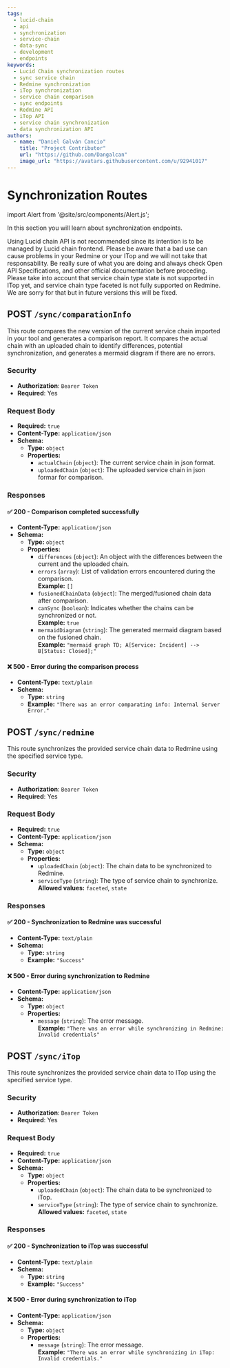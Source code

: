 ```yaml
---
tags:
  - lucid-chain
  - api
  - synchronization
  - service-chain
  - data-sync
  - development
  - endpoints
keywords:
  - Lucid Chain synchronization routes
  - sync service chain
  - Redmine synchronization
  - iTop synchronization
  - service chain comparison
  - sync endpoints
  - Redmine API
  - iTop API
  - service chain synchronization
  - data synchronization API
authors: 
  - name: "Daniel Galván Cancio"
    title: "Project Contributor"
    url: "https://github.com/Dangalcan"
    image_url: "https://avatars.githubusercontent.com/u/92941017"
---
```


# Synchronization Routes

import Alert from '@site/src/components/Alert.js';

In this section you will learn about synchronization endpoints.

<Alert>
Using Lucid chain API is not recommended since its intention is to be managed by Lucid chain frontend. Please be aware that a bad use can cause problems in your Redmine or your ITop and we will not take that responsability. Be really sure of what you are doing and always check Open API Specifications, and other official documentation before proceding.  
</Alert>

<Alert>
Please take into account that service chain type state is not supported in ITop yet, and service chain type faceted is not fully supported on Redmine. We are sorry for that but in future versions this will be fixed.
</Alert>

## POST `/sync/comparationInfo`

This route compares the new version of the current service chain imported in your tool and generates a comparison report. It compares the actual chain with an uploaded chain to identify differences, potential synchronization, and generates a mermaid diagram if there are no errors.

### Security

- **Authorization**: `Bearer Token`
- **Required**: Yes

### Request Body

- **Required:** `true`
- **Content-Type:** `application/json`
- **Schema:**
  - **Type:** `object`
  - **Properties:**
    - `actualChain` (`object`): The current service chain in json format.
    - `uploadedChain` (`object`): The uploaded service chain in json formar for comparison.

### Responses

#### ✅ 200 - Comparison completed successfully

- **Content-Type:** `application/json`
- **Schema:**
  - **Type:** `object`
  - **Properties:**
    - `differences` (`object`): An object with the differences between the current and the uploaded chain.
    - `errors` (`array`): List of validation errors encountered during the comparison.  
      **Example:** `[]`
    - `fusionedChainData` (`object`): The merged/fusioned chain data after comparison.
    - `canSync` (`boolean`): Indicates whether the chains can be synchronized or not.  
      **Example:** `true`
    - `mermaidDiagram` (`string`): The generated mermaid diagram based on the fusioned chain.  
      **Example:** `"mermaid graph TD; A[Service: Incident] --> B[Status: Closed];"`

#### ❌ 500 - Error during the comparison process

- **Content-Type:** `text/plain`
- **Schema:**
  - **Type:** `string`
  - **Example:** `"There was an error comparating info: Internal Server Error."`

## POST `/sync/redmine`

This route synchronizes the provided service chain data to Redmine using the specified service type.

### Security

- **Authorization**: `Bearer Token`
- **Required**: Yes

### Request Body

- **Required:** `true`
- **Content-Type:** `application/json`
- **Schema:**
  - **Type:** `object`
  - **Properties:**
    - `uploadedChain` (`object`): The chain data to be synchronized to Redmine.
    - `serviceType` (`string`): The type of service chain to synchronize.  
      **Allowed values:** `faceted`, `state`

### Responses

#### ✅ 200 - Synchronization to Redmine was successful

- **Content-Type:** `text/plain`
- **Schema:**
  - **Type:** `string`
  - **Example:** `"Success"`

#### ❌ 500 - Error during synchronization to Redmine

- **Content-Type:** `application/json`
- **Schema:**
  - **Type:** `object`
  - **Properties:**
    - `message` (`string`): The error message.  
      **Example:** `"There was an error while synchronizing in Redmine: Invalid credentials"`

## POST `/sync/iTop`

This route synchronizes the provided service chain data to ITop using the specified service type.

### Security

- **Authorization**: `Bearer Token`
- **Required**: Yes

### Request Body

- **Required:** `true`
- **Content-Type:** `application/json`
- **Schema:**
  - **Type:** `object`
  - **Properties:**
    - `uploadedChain` (`object`): The chain data to be synchronized to iTop.
    - `serviceType` (`string`): The type of service chain to synchronize.  
      **Allowed values:** `faceted`, `state`

### Responses

#### ✅ 200 - Synchronization to iTop was successful

- **Content-Type:** `text/plain`
- **Schema:**
  - **Type:** `string`
  - **Example:** `"Success"`

#### ❌ 500 - Error during synchronization to iTop

- **Content-Type:** `application/json`
- **Schema:**
  - **Type:** `object`
  - **Properties:**
    - `message` (`string`): The error message.  
      **Example:** `"There was an error while synchronizing in iTop: Invalid credentials."`
